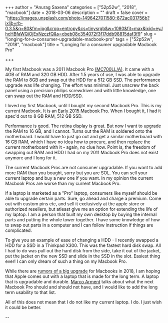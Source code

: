 +++
author = "Anurag Saxena"
categories = ["52p52w", "2018", "macbook"]
date = 2018-03-06
description = ""
draft = false
cover = "https://images.unsplash.com/photo-1496427011580-872ac031756b?ixlib=rb-0.3.5&q=80&fm=jpg&crop=entropy&cs=tinysrgb&w=1080&fit=max&ixid=eyJhcHBfaWQiOjExNzczfQ&s=cbeb08c354072f3f17ddb98815daf3f9"
slug = "longing-for-a-consumer-upgradable-macbook-pro"
tags = ["52p52w", "2018", "macbook"]
title = "Longing for a consumer upgradable Macbook Pro"

+++


My first Macbook was a 2011 Macbook Pro [(MC700LL/A)](https://support.apple.com/kb/SP619?locale=en_US). It came with a 4GB of RAM and 320 GB HDD. After 1.5 years of use, I was able to upgrade the RAM to 8GB and swap out the HDD for a 512 GB SSD. The performance upgrade was life changing. The effort was minimal. Just unscrew the back panel using a precision philips screwdriver and with little knowledge, one can swap out the RAM and HDD/SSD.

I loved my first Macbook, until I bought my second Macbook Pro. This is my current Macbook. It is an [Early 2015 Macbook Pro](https://support.apple.com/kb/sp715?locale=en_US). When I bought it, I had it spec'd out to 8 GB RAM, 512 GB SSD.

Performance is good. The retina display is great. But now I want to upgrade the RAM to 16 GB, and I cannot. Turns out the RAM is soldered onto the motherboard. I would have to just go out and get a similar motherboard with 16 GB RAM, which I have no idea how to procure, and then replace the current motherboard with it - again, no clue how. Point is, the freedom of swapping out RAM and HDD I had on my 2011 Macbook Pro does not exist anymore and I long for it.

The current Macbook Pros are not consumer upgradable. If you want to add more RAM than you bought, sorry but you are SOL. You can sell your current laptop and buy a new one if you want. In my opinion the current Macbook Pros are worse than my current Macbook Pro.

If a laptop is marketed as a "Pro" laptop, consumers like myself should be able to upgrade certain parts. Sure, go ahead and charge a premium. Come out with custom pins etc, and sell it exclusively at the apple store or authorized resellers, but atleast give me an option for extending the life of my laptop. I am a person that built my own desktop by buying the internal parts and putting the whole tower together. I have some knowledge of how to swap out parts in a computer and I can follow instruction if things are complicated.

To give you an example of ease of changing a HDD - I recently swapped a HDD for a SSD in a Thinkpad X300. This was the fastest hard disk swap. All I had to do was pull out the hard disk from the side, take it out of the jacket, put the jacket on the new SSD and slide in the SSD in the slot. Easiest thing ever! I can only dream of such a thing on my Macbook Pro.

While there are [rumors of a big upgrade](https://www.imore.com/macbook-pro-2018) for Macbooks in 2018, I am hoping that Apple comes out with a laptop that is made for the long term. A laptop that is upgradable and durable. [Marco Arment](https://marco.org/2017/11/24/fixing-the-macbook-pro) talks about what the next Macbook Pro should and should not have, and I would like to add the long term usability to that list.

All of this does not mean that I do not like my current laptop. I do. I just wish it could be better.

--

